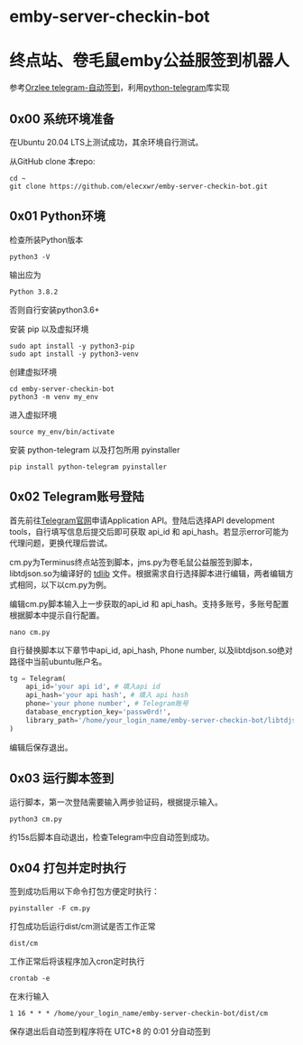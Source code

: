 # emby-server-checkin-bot
# 终点站、卷毛鼠emby公益服签到机器人
参考[Orzlee telegram-自动签到](https://www.orzlee.com/Just-write-something/2022/01/05/telegram-automatic-checkin.html)，利用[python-telegram](https://github.com/alexander-akhmetov/python-telegram)库实现

## 0x00 系统环境准备
在Ubuntu 20.04 LTS上测试成功，其余环境自行测试。

从GitHub clone 本repo:
```
cd ~
git clone https://github.com/elecxwr/emby-server-checkin-bot.git
```
## 0x01 Python环境
检查所装Python版本
```
python3 -V
```
输出应为
```
Python 3.8.2
```
否则自行安装python3.6+

安装 pip 以及虚拟环境
```
sudo apt install -y python3-pip
sudo apt install -y python3-venv
```
创建虚拟环境
```
cd emby-server-checkin-bot
python3 -m venv my_env
```
进入虚拟环境
```
source my_env/bin/activate
```
安装 python-telegram 以及打包所用 pyinstaller
```
pip install python-telegram pyinstaller
```

## 0x02 Telegram账号登陆
首先前往[Telegram官网](https://my.telegram.org)申请Application API。登陆后选择API development tools，自行填写信息后提交后即可获取 api_id 和 api_hash。若显示error可能为代理问题，更换代理后尝试。

cm.py为Terminus终点站签到脚本，jms.py为卷毛鼠公益服签到脚本，libtdjson.so为编译好的 [tdlib](https://github.com/tdlib/td) 文件。根据需求自行选择脚本进行编辑，两者编辑方式相同，以下以cm.py为例。

编辑cm.py脚本输入上一步获取的api_id 和 api_hash。支持多账号，多账号配置根据脚本中提示自行配置。
```
nano cm.py
```
自行替换脚本以下章节中api_id, api_hash, Phone number, 以及libtdjson.so绝对路径中当前ubuntu账户名。
```python
tg = Telegram(
    api_id='your api id', # 填入api id
    api_hash='your api hash', # 填入 api hash
    phone='your phone number', # Telegram账号
    database_encryption_key='passw0rd!',
    library_path='/home/your_login_name/emby-server-checkin-bot/libtdjson.so', # 填入libtdjson.so的绝对路径
)
```
编辑后保存退出。
## 0x03 运行脚本签到
运行脚本，第一次登陆需要输入两步验证码，根据提示输入。
```
python3 cm.py
```
约15s后脚本自动退出，检查Telegram中应自动签到成功。
## 0x04 打包并定时执行
签到成功后用以下命令打包方便定时执行：
```
pyinstaller -F cm.py
```
打包成功后运行dist/cm测试是否工作正常
```
dist/cm
```
工作正常后将该程序加入cron定时执行
```
crontab -e
```
在末行输入
```
1 16 * * * /home/your_login_name/emby-server-checkin-bot/dist/cm
```
保存退出后自动签到程序将在 UTC+8 的 0:01 分自动签到



